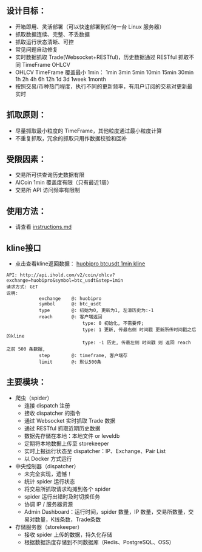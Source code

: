 ## 设计目标：

- 开箱即用、灵活部署（可以快速部署到任何一台 Linux 服务器）
- 抓取数据连续、完整、不丢数据
- 抓取运行状态清晰、可控
- 常见问题自动修复
- 实时数据抓取 Trade(Websocket+RESTful)，历史数据通过 RESTful 抓取不同 TimeFrame OHLCV
- OHLCV TimeFrame 覆盖最小 1min： 1min 3min 5min 10min 15min 30min 1h 2h 4h 6h 12h 1d 3d 1week 1month
- 按照交易/币种热门程度，执行不同的更新频率，有用户订阅的交易对更新最实时


## 抓取原则：

- 尽量抓取最小粒度的 TimeFrame，其他粒度通过最小粒度计算
- 不重复抓取，冗余的抓取只用作数据校验和回补


## 受限因素：

- 交易所可供查询历史数据有限
- AICoin 1min 覆盖度有限（只有最近1周）
- 交易所 API 访问频率有限制

## 使用方法：
- 请查看 [instructions.md](https://github.com/zhuchen0310/exspider/blob/master/Instructions.md)

## kline接口
- 点击查看kline返回数据： [huobipro btcusdt 1min kline](http://api.ihold.com/v2/coin/ohlcv?exchange=huobipro&symbol=btc_usdt&step=1min)
```
API: http://api.ihold.com/v2/coin/ohlcv?exchange=huobipro&symbol=btc_usdt&step=1min
请求方式: GET
说明:
            exchange    @: huobipro
            symbol      @: btc_usdt
            type        @: 初始为0, 更新为1, 左滑历史为:-1
            reach       @: 客户端返回
                            type: 0 初始化, 不需要传;
                            type: 1 更新, 传最右侧 时间戳 更新所传时间戳之后的kline
                            type: -1 历史, 传最左侧 时间戳 则 返回 reach 之前 500 条数据,
            step        @: timeframe, 客户端存
            limit       @: 默认500条
```

## 主要模块：

- 爬虫（spider）
    - 连接 dispatch 注册
    - 接收 dispatcher 的指令
    - 通过 Websocket 实时抓取 Trade 数据
    - 通过 RESTful 抓取近期历史数据
    - 数据先存储在本地：本地文件 or leveldb 
    - 定期将本地数据上传至 storekeeper
    - 实时上报运行状态至 dispatcher：IP、Exchange、Pair List
    - 以 Docker 方式运行
- 中央控制器（dispatcher）
    - 未完全实现，遗憾！
    - 统计 spider 运行状态
    - 将交易所抓取请求均摊到各个 spider
    - spider 运行出错时及时切换任务
    - 协调 IP / 服务器资源
    - Admin Dashboard：运行时间，spider 数量，IP 数量，交易所数量，交易对数量，K线条数，Trade条数
- 存储服务器（storekeeper）
    - 接收 spider 上传的数据，持久化存储
    - 根据数据热度存储到不同数据库（Redis、PostgreSQL、OSS）

